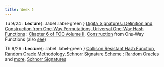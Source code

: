 ```yaml
---
title: Week 5
---
```


Tu 9/24
: **Lecture**{: .label .label-green } [Digital Signatures: Definition and Construction from One-Way Permutations, Universal One-Way Hash Functions](/assets/lecture-notes/collection-F24.pdf)
    : [Chapter 6 of FOC Volume II](https://www.wisdom.weizmann.ac.il/~oded/PSBookFrag/sign.ps), [Construction](https://dl.acm.org/doi/pdf/10.1145/100216.100269) from One-Way Functions (also [see](https://eprint.iacr.org/2005/328.pdf))

Th 9/26
: **Lecture**{: .label .label-green } [Collision Resistant Hash Function, Random Oracle Methodology, Schnorr Signature Scheme](/assets/lecture-notes/collection-F24.pdf)
    : [Random Oracles](https://dl.acm.org/doi/pdf/10.1145/168588.168596) and [more](https://eprint.iacr.org/1998/011.pdf), [Schnorr Signatures](https://www.di.ens.fr/david.pointcheval/Documents/Papers/2000_joc.pdf)

